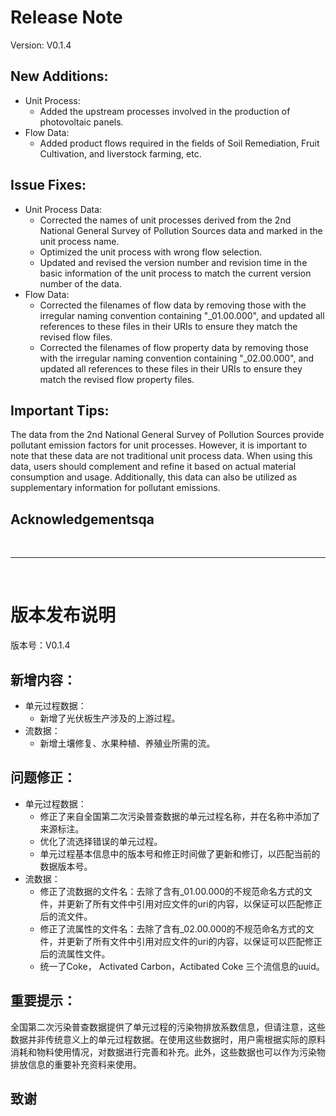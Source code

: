 # Release Note

Version: V0.1.4

## New Additions:

- Unit Process:
  - Added the upstream processes involved in the production of photovoltaic panels.
- Flow Data:
  - Added product flows required in the fields of Soil Remediation, Fruit Cultivation, and liverstock farming, etc.

## Issue Fixes:

- Unit Process Data:
  - Corrected the names of unit processes derived from the 2nd National General Survey of Pollution Sources data and marked in the unit process name.
  - Optimized the unit process with wrong flow selection.
  - Updated and revised the version number and revision time in the basic information of the unit process to match the current version number of the data.
- Flow Data:
  * Corrected the filenames of flow data by removing those with the irregular naming convention containing "_01.00.000", and updated all references to these files in their URIs to ensure they match the revised flow files.
  * Corrected the filenames of flow property data by removing those with the irregular naming convention containing "_02.00.000", and updated all references to these files in their URIs to ensure they match the revised flow property files.

## Important Tips:

The data from the 2nd National General Survey of Pollution Sources provide pollutant emission factors for unit processes. However, it is important to note that these data are not traditional unit process data. When using this data, users should complement and refine it based on actual material consumption and usage. Additionally, this data can also be utilized as supplementary information for pollutant emissions.

## Acknowledgementsqa

<br>

---

<br>

# 版本发布说明

版本号：V0.1.4

## 新增内容：

- 单元过程数据：
  - 新增了光伏板生产涉及的上游过程。
- 流数据：
  - 新增土壤修复、水果种植、养殖业所需的流。

## 问题修正：

- 单元过程数据：
  - 修正了来自全国第二次污染普查数据的单元过程名称，并在名称中添加了来源标注。
  - 优化了流选择错误的单元过程。
  - 单元过程基本信息中的版本号和修正时间做了更新和修订，以匹配当前的数据版本号。
- 流数据：
  - 修正了流数据的文件名：去除了含有_01.00.000的不规范命名方式的文件，并更新了所有文件中引用对应文件的uri的内容，以保证可以匹配修正后的流文件。
  - 修正了流属性的文件名：去除了含有_02.00.000的不规范命名方式的文件，并更新了所有文件中引用对应文件的uri的内容，以保证可以匹配修正后的流属性文件。
  - 统一了Coke， Activated Carbon，Actibated Coke 三个流信息的uuid。

## 重要提示：

全国第二次污染普查数据提供了单元过程的污染物排放系数信息，但请注意，这些数据并非传统意义上的单元过程数据。在使用这些数据时，用户需根据实际的原料消耗和物料使用情况，对数据进行完善和补充。此外，这些数据也可以作为污染物排放信息的重要补充资料来使用。

## 致谢
